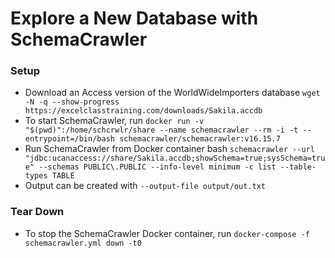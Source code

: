 <!-- markdownlint-disable MD024 -->
# Explore a New Database with SchemaCrawler

### Setup

- Download an Access version of the WorldWideImporters database
  `wget -N -q --show-progress https://excelclasstraining.com/downloads/Sakila.accdb`
- To start SchemaCrawler, run
  `docker run -v "$(pwd)":/home/schcrwlr/share --name schemacrawler --rm -i -t --entrypoint=/bin/bash schemacrawler/schemacrawler:v16.15.7`
- Run SchemaCrawler from Docker container bash
  `schemacrawler --url "jdbc:ucanaccess://share/Sakila.accdb;showSchema=true;sysSchema=true" --schemas PUBLIC\.PUBLIC --info-level minimum -c list --table-types TABLE`
- Output can be created with `--output-file output/out.txt`

### Tear Down

- To stop the SchemaCrawler Docker container, run
  `docker-compose -f schemacrawler.yml down -t0`
